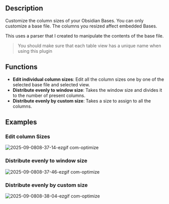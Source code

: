 ## Description

Customize the column sizes of your Obsidian Bases. You can only customize a base file. The columns you resized affect embedded Bases.

This uses a parser that I created to manipulate the contents of the base file.

> You should make sure that each table view has a unique name when using this plugin

## Functions

-   **Edit individual column sizes**: Edit all the column sizes one by one of the selected base file and selected view.
-   **Distribute evenly to window size**: Takes the window size and divides it to the number of present columns.
-   **Distribute evenly by custom size**: Takes a size to assign to all the columns.

## Examples

### Edit column Sizes

![2025-09-0808-37-14-ezgif com-optimize](https://github.com/user-attachments/assets/4acf6e0d-4fe8-48eb-86b3-0c0847049390)

### Distribute evenly to window size

![2025-09-0808-37-46-ezgif com-optimize](https://github.com/user-attachments/assets/a246d712-bde0-46a3-92b6-cab360879e95)

### Distribute evenly by custom size

![2025-09-0808-38-04-ezgif com-optimize](https://github.com/user-attachments/assets/97af8258-678c-4a8f-bf43-0cd0cd94b90f)

